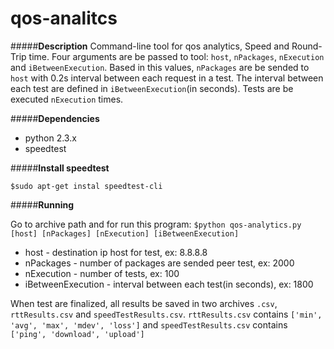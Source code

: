 # qos-analitcs

#####__Description__
Command-line tool for qos analytics, Speed and Round-Trip time.
Four arguments are be passed to tool: `host`, `nPackages`, `nExecution` and `iBetweenExecution`. 
Based in this values, `nPackages` are be sended to `host` with 0.2s interval between each request in a test. The interval between each test are defined in `iBetweenExecution`(in seconds). Tests are be executed `nExecution` times.

#####__Dependencies__

* python 2.3.x
* speedtest

#####__Install speedtest__

`$sudo apt-get instal speedtest-cli`

#####__Running__

Go to archive path and for run this program:
`$python qos-analytics.py [host] [nPackages] [nExecution] [iBetweenExecution]`

* host - destination ip host for test, ex: 8.8.8.8
* nPackages - number of packages are sended peer test, ex: 2000
* nExecution - number of tests, ex: 100
* iBetweenExecution - interval between each test(in seconds), ex: 1800

When test are finalized, all results be saved in two archives `.csv`, `rttResults.csv` and `speedTestResults.csv`.
`rttResults.csv` contains `['min', 'avg', 'max', 'mdev', 'loss']` and
`speedTestResults.csv` contains `['ping', 'download', 'upload']`